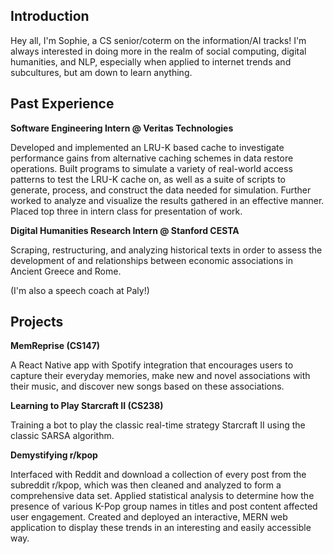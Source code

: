 ## Introduction
Hey all, I'm Sophie, a CS senior/coterm on the information/AI tracks! I'm always interested in doing more in the realm of social computing, digital humanities, and NLP, especially when applied to internet trends and subcultures, but am down to learn anything.

## Past Experience

**Software Engineering Intern @ Veritas Technologies**

Developed and implemented an LRU-K based cache to investigate performance gains from alternative caching schemes in data restore operations. Built programs to simulate a variety of real-world access patterns to test the LRU-K cache on, as well as a suite of scripts to generate, process, and construct the data needed for simulation. Further worked to analyze and visualize the results gathered in an effective manner. Placed top three in intern class for presentation of work.

**Digital Humanities Research Intern @ Stanford CESTA**

Scraping, restructuring, and analyzing historical texts in order to assess the development of
and relationships between economic associations in Ancient Greece and Rome.

(I'm also a speech coach at Paly!)

## Projects

**MemReprise (CS147)** 

A React Native app with Spotify integration that encourages users to capture their everyday memories, make new and novel associations with their music, and discover new songs based on these associations.

**Learning to Play Starcraft II (CS238)**

Training a bot to play the classic real-time strategy Starcraft II using the classic SARSA algorithm.

**Demystifying r/kpop**

Interfaced with Reddit and download a collection of every post from the subreddit r/kpop, which was then cleaned and analyzed to form a comprehensive data set. Applied statistical analysis to determine how the presence of various K-Pop group names in titles and post content affected user engagement. Created and deployed an interactive, MERN web application to display
these trends in an interesting and easily accessible way.